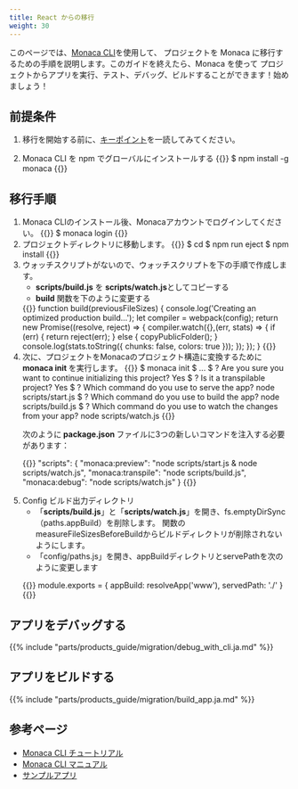 ```yaml
---
title: React からの移行
weight: 30
---
```


このページでは、[Monaca CLI](/ja/products_guide/monaca_cli/)を使用して、
プロジェクトを Monaca に移行するための手順を説明します。このガイドを終えたら、Monaca を使って プロジェクトからアプリを実行、テスト、デバッグ、ビルドすることができます！始めましょう！

## 前提条件

1. 移行を開始する前に、[キーポイント](/ja/products_guide/migration/key_point/)を一読してみてください。

2. Monaca CLI を npm でグローバルにインストールする
{{<highlight bash>}}
$ npm install -g monaca
{{</highlight>}}

## 移行手順

<ol>

<li>
Monaca CLIのインストール後、Monacaアカウントでログインしてください。
{{<highlight bash>}}
$ monaca login
{{</highlight>}}
</li>

<li>
プロジェクトディレクトリに移動します。
{{<highlight bash>}}
$ cd <project dir>
$ npm run eject
$ npm install
{{</highlight>}}
</li>

<li>
ウォッチスクリプトがないので、ウォッチスクリプトを下の手順で作成します。
  <ul>
  <li><b>scripts/build.js</b> を <b>scripts/watch.js</b>としてコピーする</li>
  <li><b>build</b> 関数を下のように変更する </li>
  </ul>
{{<highlight javascript>}}
function build(previousFileSizes) {
  console.log('Creating an optimized production build...');
  let compiler = webpack(config);
  return new Promise((resolve, reject) => {
    compiler.watch({},(err, stats) => {
      if (err) {
        return reject(err);
      } else {
        copyPublicFolder();
      }
      console.log(stats.toString({
        chunks: false,
        colors: true
      }));
    });
  });
}
{{</highlight>}}
</li>

<li>
次に、プロジェクトをMonacaのプロジェクト構造に変換するために<b> monaca init </b>を実行します。
{{<highlight bash>}}
$ monaca init
$ ...
$ ? Are you sure you want to continue initializing this project? Yes
$ ? Is it a transpilable project? Yes
$ ? Which command do you use to serve the app? node scripts/start.js
$ ? Which command do you use to build the app? node scripts/build.js
$ ? Which command do you use to watch the changes from your app? node scripts/watch.js
{{</highlight>}}

次のように<b> package.json </b>ファイルに3つの新しいコマンドを注入する必要があります：

{{<highlight javascript>}}
"scripts": {
    "monaca:preview": "node scripts/start.js & node scripts/watch.js",
    "monaca:transpile": "node scripts/build.js",
    "monaca:debug": "node scripts/watch.js"
}
{{</highlight>}}

</li>

<li>Config ビルド出力ディレクトリ

<ul>
<li>
「<b>scripts/build.js</b>」と「<b>scripts/watch.js</b>」を開き、fs.emptyDirSync（paths.appBuild）を削除します。  
関数のmeasureFileSizesBeforeBuildからビルドディレクトリが削除されないようにします。
</li>
<li>
「config/paths.js」を開き、appBuildディレクトリとservePathを次のように変更します
</li>
</ul>

{{<highlight javascript>}}
module.exports = {
    appBuild: resolveApp('www'),
    servedPath: './'
}
{{</highlight>}}

</li>
</ol>

## アプリをデバッグする
{{% include "parts/products_guide/migration/debug_with_cli.ja.md" %}}

## アプリをビルドする
{{% include "parts/products_guide/migration/build_app.ja.md" %}}

## 参考ページ

- [Monaca CLI チュートリアル](/ja/tutorials/monaca_cli/)
- [Monaca CLI マニュアル](/ja/products_guide/monaca_cli/)
- [サンプルアプリ](/ja/sampleapp/samples/)
